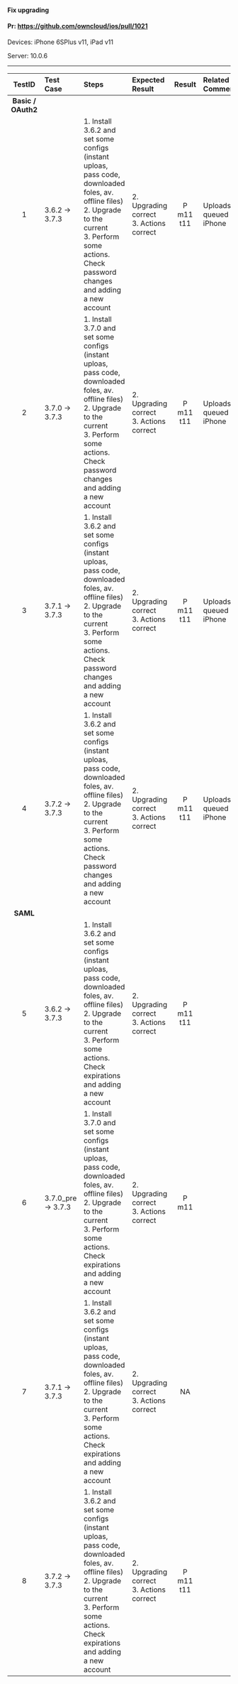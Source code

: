 #### Fix upgrading

#### Pr: https://github.com/owncloud/ios/pull/1021

Devices: iPhone 6SPlus v11, iPad v11 

Server: 10.0.6

---

 
| TestID | Test Case | Steps | Expected Result | Result | Related Comment |
| :----: | :-------- | :---- | :-------------- | :----: | :-------------- |
|**Basic / OAuth2**||||||
| 1 | 3.6.2 -> 3.7.3 | 1. Install 3.6.2 and set some configs (instant uploas, pass code, downloaded foles, av. offline files)<br>2. Upgrade to the current<br>3. Perform some actions. Check password changes and adding a new account| 2. Upgrading correct<br>3. Actions correct | P m11 t11 | Uploads queued  in iPhone|
| 2 | 3.7.0 -> 3.7.3 | 1. Install 3.7.0 and set some configs (instant uploas, pass code, downloaded foles, av. offline files)<br>2. Upgrade to the current<br>3. Perform some actions. Check password changes and adding a new account | 2. Upgrading correct<br>3. Actions correct | P m11 t11| Uploads queued  in iPhone |
| 3 | 3.7.1 -> 3.7.3 | 1. Install 3.6.2 and set some configs (instant uploas, pass code, downloaded foles, av. offline files)<br>2. Upgrade to the current<br>3. Perform some actions. Check password changes and adding a new account| 2. Upgrading correct<br>3. Actions correct | P m11 t11 |  Uploads queued  in iPhone|
| 4 | 3.7.2 -> 3.7.3 | 1. Install 3.6.2 and set some configs (instant uploas, pass code, downloaded foles, av. offline files)<br>2. Upgrade to the current<br>3. Perform some actions. Check password changes  and adding a new account| 2. Upgrading correct<br>3. Actions correct | P m11 t11 | Uploads queued in iPhone |
|**SAML**||||||
| 5 | 3.6.2 -> 3.7.3 | 1. Install 3.6.2 and set some configs (instant uploas, pass code, downloaded foles, av. offline files)<br>2. Upgrade to the current<br>3. Perform some actions. Check expirations  and adding a new account| 2. Upgrading correct<br>3. Actions correct | P m11 t11 |  |
| 6 | 3.7.0_pre -> 3.7.3 | 1. Install 3.7.0 and set some configs (instant uploas, pass code, downloaded foles, av. offline files)<br>2. Upgrade to the current<br>3. Perform some actions. Check expirations  and adding a new account| 2. Upgrading correct<br>3. Actions correct | P m11 |  |
| 7 | 3.7.1 -> 3.7.3 | 1. Install 3.6.2 and set some configs (instant uploas, pass code, downloaded foles, av. offline files)<br>2. Upgrade to the current<br>3. Perform some actions. Check expirations  and adding a new account| 2. Upgrading correct<br>3. Actions correct | NA |  |
| 8 | 3.7.2 -> 3.7.3 | 1. Install 3.6.2 and set some configs (instant uploas, pass code, downloaded foles, av. offline files)<br>2. Upgrade to the current<br>3. Perform some actions. Check expirations  and adding a new account| 2. Upgrading correct<br>3. Actions correct | P m11 t11 |  |